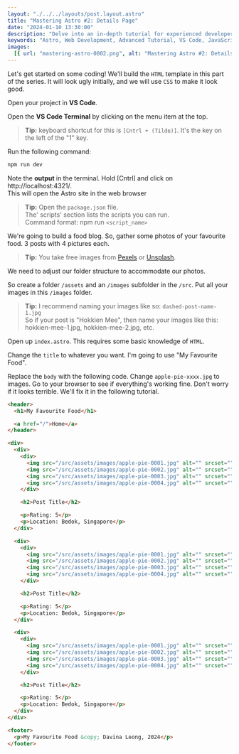```yaml
---
layout: "./../../layouts/post.layout.astro"
title: "Mastering Astro #2: Details Page"
date: "2024-01-10 13:30:00"
description: "Delve into an in-depth tutorial for experienced developers to navigate Astro, exploring optimal setups, command-line workflows, and project structuring. Elevate your web development skills with Astro's powerful capabilities."
keywords: "Astro, Web Development, Advanced Tutorial, VS Code, JavaScript, Project Setup, Command-line Workflow, NPM Dependencies, Git Repository, Markdown"
images:
  [{ url: "mastering-astro-0002.png", alt: "Mastering Astro #2: Details Page" }]
---
```


Let's get started on some coding! We'll build the `HTML` template in this part of the series. It will look ugly initially, and we will use `CSS` to make it look good.

Open your project in **VS Code**.

Open the **VS Code Terminal** by clicking on the menu item at the top.

> **Tip:** keyboard shortcut for this is `[Cntrl + (Tilde)]`. It's the key on the left of the "1" key.

Run the following command:

```bash
npm run dev
```

Note the **output** in the terminal. Hold [Cntrl] and click on http://localhost:4321/.<br>
This will open the Astro site in the web browser

> **Tip:** Open the `package.json` file.<br>
> The' scripts' section lists the scripts you can run.<br>
> Command format: npm run `<script_name>`

We're going to build a food blog. So, gather some photos of your favourite food. 3 posts with 4 pictures each.

> **Tip:** You take free images from [Pexels](https://www.pexels.com/) or [Unsplash](https://unsplash.com/).

We need to adjust our folder structure to accommodate our photos.

So create a folder `/assets` and an `/images` subfolder in the `/src`. Put all your images in this `/images` folder.

> **Tip:** I recommend naming your images like so: `dashed-post-name-1.jpg`<br>
> So if your post is "Hokkien Mee", then name your images like this: hokkien-mee-1.jpg, hokkien-mee-2.jpg, etc.

Open up `index.astro`. This requires some basic knowledge of `HTML`.

Change the `title` to whatever you want. I'm going to use "My Favourite Food".

Replace the `body` with the following code. Change `apple-pie-xxxx.jpg` to images. Go to your browser to see if everything's working fine. Don't worry if it looks terrible. We'll fix it in the following tutorial.

```html
<header>
  <h1>My Favourite Food</h1>

  <a href="/">Home</a>
</header>

<div>
  <div>
    <div>
      <img src="/src/assets/images/apple-pie-0001.jpg" alt="" srcset="" />
      <img src="/src/assets/images/apple-pie-0002.jpg" alt="" srcset="" />
      <img src="/src/assets/images/apple-pie-0003.jpg" alt="" srcset="" />
      <img src="/src/assets/images/apple-pie-0004.jpg" alt="" srcset="" />
    </div>

    <h2>Post Title</h2>

    <p>Rating: 5</p>
    <p>Location: Bedok, Singapore</p>
  </div>

  <div>
    <div>
      <img src="/src/assets/images/apple-pie-0001.jpg" alt="" srcset="" />
      <img src="/src/assets/images/apple-pie-0002.jpg" alt="" srcset="" />
      <img src="/src/assets/images/apple-pie-0003.jpg" alt="" srcset="" />
      <img src="/src/assets/images/apple-pie-0004.jpg" alt="" srcset="" />
    </div>

    <h2>Post Title</h2>

    <p>Rating: 5</p>
    <p>Location: Bedok, Singapore</p>
  </div>

  <div>
    <div>
      <img src="/src/assets/images/apple-pie-0001.jpg" alt="" srcset="" />
      <img src="/src/assets/images/apple-pie-0002.jpg" alt="" srcset="" />
      <img src="/src/assets/images/apple-pie-0003.jpg" alt="" srcset="" />
      <img src="/src/assets/images/apple-pie-0004.jpg" alt="" srcset="" />
    </div>

    <h2>Post Title</h2>

    <p>Rating: 5</p>
    <p>Location: Bedok, Singapore</p>
  </div>
</div>

<footer>
  <p>My Favourite Food &copy; Davina Leong, 2024</p>
</footer>
```
